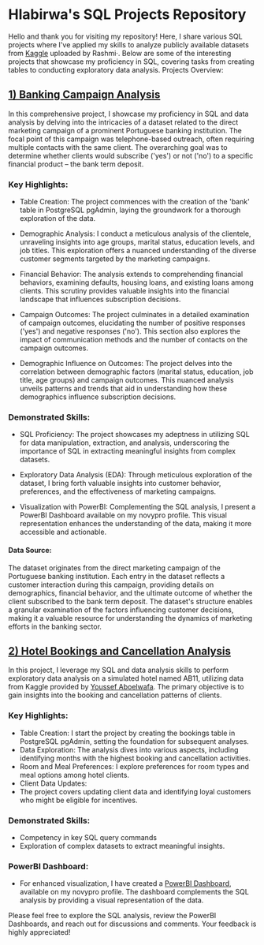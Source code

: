 # Hlabirwa's SQL Projects Repository

Hello and thank you for visiting my repository! Here, I share various SQL projects where I've applied my skills to analyze publicly available datasets from [Kaggle](https://www.kaggle.com/datasets/prakharrathi25/banking-dataset-marketing-targets) uploaded by Rashmi·. Below are some of the interesting projects that showcase my proficiency in SQL, covering tasks from creating tables to conducting exploratory data analysis.
Projects Overview:

## [1) Banking Campaign Analysis](https://github.com/HlabirwaM/My-SQL-Projects/blob/main/bankcampaign.sql)

In this comprehensive project, I showcase my proficiency in SQL and data analysis by delving into the intricacies of a dataset related to the direct marketing campaign of a prominent Portuguese banking institution. The focal point of this campaign was telephone-based outreach, often requiring multiple contacts with the same client. The overarching goal was to determine whether clients would subscribe ('yes') or not ('no') to a specific financial product – the bank term deposit.

### Key Highlights:

*  Table Creation: The project commences with the creation of the 'bank' table in PostgreSQL pgAdmin, laying the groundwork for a thorough exploration of the data.

* Demographic Analysis: I conduct a meticulous analysis of the clientele, unraveling insights into age groups, marital status, education levels, and job titles. This exploration offers a nuanced understanding of the diverse customer segments targeted by the marketing campaigns.

* Financial Behavior: The analysis extends to comprehending financial behaviors, examining defaults, housing loans, and existing loans among clients. This scrutiny provides valuable insights into the financial landscape that influences subscription decisions.

* Campaign Outcomes: The project culminates in a detailed examination of campaign outcomes, elucidating the number of positive responses ('yes') and negative responses ('no'). This section also explores the impact of communication methods and the number of contacts on the campaign outcomes.

* Demographic Influence on Outcomes: The project delves into the correlation between demographic factors (marital status, education, job title, age groups) and campaign outcomes. This nuanced analysis unveils patterns and trends that aid in understanding how these demographics influence subscription decisions.

### Demonstrated Skills:

* SQL Proficiency: The project showcases my adeptness in utilizing SQL for data manipulation, extraction, and analysis, underscoring the importance of SQL in extracting meaningful insights from complex datasets.

* Exploratory Data Analysis (EDA): Through meticulous exploration of the dataset, I bring forth valuable insights into customer behavior, preferences, and the effectiveness of marketing campaigns.

* Visualization with PowerBI: Complementing the SQL analysis, I present a PowerBI Dashboard available on my novypro profile. This visual representation enhances the understanding of the data, making it more accessible and actionable.

#### Data Source:

The dataset originates from the direct marketing campaign of the Portuguese banking institution. Each entry in the dataset reflects a customer interaction during this campaign, providing details on demographics, financial behavior, and the ultimate outcome of whether the client subscribed to the bank term deposit. The dataset's structure enables a granular examination of the factors influencing customer decisions, making it a valuable resource for understanding the dynamics of marketing efforts in the banking sector.

## [2) Hotel Bookings and Cancellation Analysis ](https://github.com/HlabirwaM/My-SQL-Projects/blob/main/hotelanalysis.sql)

In this project, I leverage my SQL and data analysis skills to perform exploratory data analysis on a simulated hotel named AB11, utilizing data from Kaggle provided by [Youssef Aboelwafa](https://www.kaggle.com/datasets/youssefaboelwafa/hotel-booking-cancellation-prediction). The primary objective is to gain insights into the booking and cancellation patterns of clients.

### Key Highlights:

 *  Table Creation: I start the project by creating the bookings table in PostgreSQL pgAdmin, setting the foundation for subsequent analyses.
 *  Data Exploration: The analysis dives into various aspects, including identifying months with the highest booking and cancellation activities.
 *  Room and Meal Preferences: I explore preferences for room types and meal options among hotel clients.
 *  Client Data Updates:
 *  The project covers updating client data and identifying loyal customers who might be eligible for incentives.

### Demonstrated Skills:

 *   Competency in key SQL query commands
 *   Exploration of complex datasets to extract meaningful insights.

### PowerBI Dashboard:
 *  For enhanced visualization, I have created a [PowerBI Dashboard](https://www.novypro.com/project/ab11-hotel-dashboard), available on my novypro profile. The dashboard complements the SQL analysis by providing a visual representation of the data.

Please feel free to explore the SQL analysis, review the PowerBI Dashboards, and reach out for discussions and comments. Your feedback is highly appreciated!
